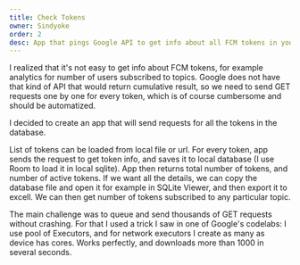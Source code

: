 ```yaml
---
title: Check Tokens
owner: Sindyoke
order: 2
desc: App that pings Google API to get info about all FCM tokens in your database.
---
```


I realized that it's not easy to get info about FCM tokens, for example analytics for number of users subscribed to topics. Google does not have that kind of API that would return cumulative result, so we need to send GET requests one by one for every token, which is of course cumbersome and should be automatized.

I decided to create an app that will send requests for all the tokens in the database.

List of tokens can be loaded from local file or url. For every token, app sends the request to get token info, and saves it to local database (I use Room to load it in local sqlite). App then returns total number of tokens, and number of active tokens. If we want all the details, we can copy the database file and open it for example in SQLite Viewer, and then export it to excell. We can then get number of tokens subscribed to any particular topic.

The main challenge was to queue and send thousands of GET requests without crashing. For that I used a trick I saw in one of Google's codelabs: I use pool of Executors, and for network executors I create as many as device has cores. Works perfectly, and downloads more than 1000 in several seconds.